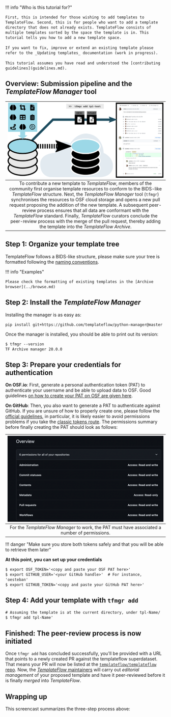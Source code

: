 
!!! info "Who is this tutorial for?"

	First, this is intended for those wishing to add templates to TemplateFlow. Second, this is for people who want to add a template directory that does not already exists. TemplateFlow consists of multiple templates sorted by the space the template is in. This tutorial tells you how to add a new template space.

	If you want to fix, improve or extend an existing template please refer to the _Updating templates_ documentation (work in progress).

	This tutorial assumes you have read and understood the [contributing guidelines](guidelines.md).

## Overview: Submission pipeline and the _TemplateFlow Manager_ tool

| ![Manager](../assets/templateflow_fig-manager.png) |
|:--:| 
| To contribute a new template to _TemplateFlow_, members of the community first organise template resources to conform to the BIDS-like _TemplateFlow_ structure. Next, the _TemplateFlow Manager_ tool (`tfmgr`) synchronises the resources to OSF cloud storage and opens a new pull request proposing the addition of the new template. A subsequent peer-review process ensures that all data are conformant with the _TemplateFlow_ standard. Finally, _TemplateFlow_ curators conclude the peer-review process with the merge of the pull request, thereby adding the template into the _TemplateFlow Archive_. |

## Step 1: Organize your template tree

TemplateFlow follows a BIDS-like structure, please make sure your tree is formatted following the [naming conventions](naming.md).

!!! info "Examples"

    Please check the formatting of existing templates in the [Archive browser](../browse.md)

## Step 2: Install the *TemplateFlow Manager*

Installing the manager is as easy as:

```Shell
pip install git+https://github.com/templateflow/python-manager@master
```

Once the manager is installed, you should be able to print out its version:

```Shell
$ tfmgr --version
TF Archive manager 20.0.0
```

## Step 3: Prepare your credentials for authentication

**On OSF.io**: First, generate a personal authentication token (PAT) to authenticate your username and be able to upload data to OSF.
Good guidelines [on how to create your PAT on OSF are given here](https://mjaquiery.github.io/jspsych-born-open-data/osf-pat/index.html).

**On GitHub**: Then, you also want to generate a PAT to authenticate against GitHub.
If you are unsure of how to properly create one, please follow the [official guidelines](https://docs.github.com/en/authentication/keeping-your-account-and-data-secure/managing-your-personal-access-tokens), in particular, it is likely easier to avoid permissions problems if you take the [classic tokens route](https://docs.github.com/en/authentication/keeping-your-account-and-data-secure/managing-your-personal-access-tokens#creating-a-personal-access-token-classic).
The permissions summary before finally creating the PAT should look as follows:

| ![GH PAT permissions](../assets/gh-pat-permissions.png) |
|:--:| 
| For the *TemplateFlow Manager* to work, the PAT must have associated a number of permissions. |

!!! danger "Make sure you store both tokens safely and that you will be able to retrieve them later"

**At this point, you can set up your credentials**

```Shell
$ export OSF_TOKEN='<copy and paste your OSF PAT here>'
$ export GITHUB_USER='<your GitHub handle>'  # For instance, 'oesteban'
$ export GITHUB_TOKEN='<copy and paste your GitHub PAT here>'
```

## Step 4: Add your template with `tfmgr add`

```Shell
# Assuming the template is at the current directory, under tpl-Name/
$ tfmgr add tpl-Name'
```

## Finished: The peer-review process is now initiated

Once `tfmgr add` has concluded successfully, you'll be provided with a URL that points to a newly created PR against the templateflow superdataset.
That means your PR will now be listed at the [`templateflow/templateflow` repo](https://github.com/templateflow/templateflow/pulls).
Now, the [*TemplateFlow* maintainers](https://github.com/orgs/templateflow/teams/maintainers) will carry out *editorial management* of your proposed template and have it peer-reviewed before it is finally *merged* into *TemplateFlow*.

## Wrapping up

This screencast summarizes the three-step process above:

<script id="asciicast-331256" src="https://asciinema.org/a/331256.js" async data-autoplay="true" data-speed="4" data-theme="tango"></script>

